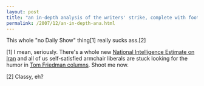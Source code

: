 ```yaml
---
layout: post
title: "an in-depth analysis of the writers' strike, complete with footnotes"
permalink: /2007/12/an-in-depth-ana.html
---
```


<p>This whole &quot;no Daily Show&quot; thing[1] really sucks ass.[2]</p>

<p>[1] I mean, seriously. There's a whole new <a href="http://www.nytimes.com/2007/12/06/world/middleeast/06intel.html?_r=1&amp;hp&amp;oref=slogin">National Intelligence Estimate on Iran</a> and all of us self-satisfied armchair liberals are stuck looking for the humor in <a href="http://www.nytimes.com/2007/12/05/opinion/05friedman.html?n=Top/Opinion/Editorials%20and%20Op-Ed/Op-Ed/Columnists">Tom Friedman columns</a>. Shoot me now.</p>

<p>[2] Classy, eh?</p>


